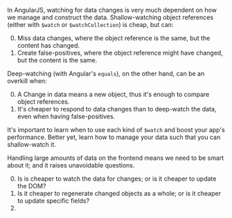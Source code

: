 In AngularJS, watching for data changes is very much dependent on how we
manage and construct the data. Shallow-watching object references (either with
`$watch` or `$watchCollection`) is cheap, but can:

0. Miss data changes, where the object reference is the same, but the content
   has changed.
0. Create false-positives, where the object reference might have changed,
   but the content is the same.

Deep-watching (with Angular's `equals`), on the other hand, can be an overkill
when:

0. A Change in data means a new object, thus it's enough to compare object
   references.
0. It's cheaper to respond to data changes than to deep-watch the data, even
   when having false-positives.

It's important to learn when to use each kind of `$watch` and boost your app's
performance. Better yet, learn how to manage your data such that you can
shallow-watch it.

Handling large amounts of data on the frontend means we need to be smart about
it; and it raises unavoidable questions.

0. Is is cheaper to watch the data for changes; or is it cheaper to update
   the DOM?
0. Is it cheaper to regenerate changed objects as a whole; or is it cheaper to
   update specific fields?
0. 
